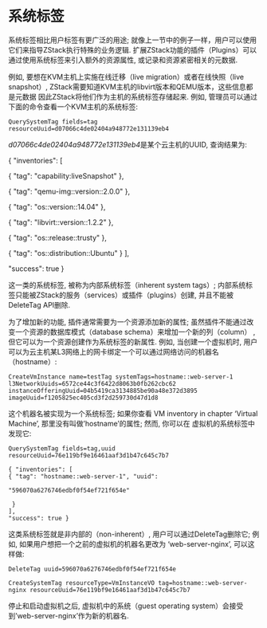 # 系统标签

系统标签相比用户标签有更广泛的用途; 就像上一节中的例子一样，用户可以使用它们来指导ZStack执行特殊的业务逻辑. 扩展ZStack功能的插件（Plugins）可以通过使用系统标签来引入额外的资源属性, 或记录和资源紧密相关的元数据.

例如, 要想在KVM主机上实施在线迁移（live migration）或者在线快照（live snapshot）, ZStack需要知道KVM主机的libvirt版本和QEMU版本，这些信息都是元数据 因此ZStack将他们作为主机的系统标签存储起来. 例如, 管理员可以通过下面的命令查看一个KVM主机的系统标签:

`QuerySystemTag fields=tag resourceUuid=d07066c4de02404a948772e131139eb4`

*d07066c4de02404a948772e131139eb4*是某个云主机的UUID, 查询结果为:

{ "inventories": [ 

{ "tag": "capability:liveSnapshot" },

 { "tag": "qemu-img::version::2.0.0" },

 { "tag": "os::version::14.04" },

 { "tag": "libvirt::version::1.2.2" },

 { "tag": "os::release::trusty" },

 { "tag": "os::distribution::Ubuntu" } ], 

"success": true }

这一类的系统标签, 被称为内部系统标签（inherent system tags）; 内部系统标签只能被ZStack的服务（services）或插件（plugins）创建, 并且不能被DeleteTag API删除.

为了增加新的功能, 插件通常需要为一个资源添加新的属性; 虽然插件不能通过改变一个资源的数据库模式（database schema）来增加一个新的列（column） , 但它可以为一个资源创建作为系统标签的新属性. 例如, 当创建一个虚拟机时, 用户可以为云主机某L3网络上的网卡绑定一个可以通过网络访问的机器名（hostname）:

`CreateVmInstance name=testTag systemTags=hostname::web-server-1 l3NetworkUuids=6572ce44c3f6422d8063b0fb262cbc62 instanceOfferingUuid=04b5419ca3134885be90a48e372d3895 imageUuid=f1205825ec405cd3f2d259730d47d1d8`

这个机器名被实现为一个系统标签; 如果你查看 VM inventory in chapter ‘Virtual Machine’, 那里没有叫做’hostname’的属性; 然而, 你可以在 虚拟机的系统标签中发现它:

`QuerySystemTag fields=tag,uuid resourceUuid=76e119bf9e16461aaf3d1b47c645c7b7
`
```
{ "inventories": [ 
{ "tag": "hostname::web-server-1", "uuid": 

"596070a6276746edbf0f54ef721f654e"

 } 
], 
"success": true }
```

这类系统标签就是非内部的（non-inherent）, 用户可以通过DeleteTag删除它; 例如, 如果用户想把一个之前的虚拟机的机器名更改为 ‘web-server-nginx’, 可以这样做:

`DeleteTag uuid=596070a6276746edbf0f54ef721f654e`

`CreateSystemTag resourceType=VmInstanceVO tag=hostname::web-server-nginx resourceUuid=76e119bf9e16461aaf3d1b47c645c7b7`

停止和启动虚拟机之后, 虚拟机中的系统（guest operating system）会接受到’web-server-nginx’作为新的机器名.

